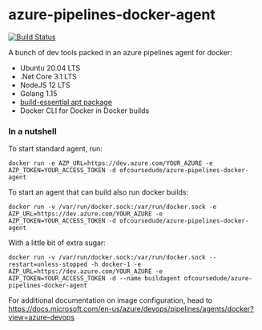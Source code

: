 # azure-pipelines-docker-agent
[![Build Status](https://dev.azure.com/ofcoursedude/ofcoursedude/_apis/build/status/ofcoursedude.azure-pipelines-docker-agent?branchName=master)](https://dev.azure.com/ofcoursedude/ofcoursedude/_build/latest?definitionId=100&branchName=master)

A bunch of dev tools packed in an azure pipelines agent for docker:
- Ubuntu 20.04 LTS
- .Net Core 3.1 LTS
- NodeJS 12 LTS
- Golang 1.15
- [build-essential apt package](https://packages.ubuntu.com/focal/devel/build-essential)
- Docker CLI for Docker in Docker builds

### In a nutshell
To start standard agent, run:

`docker run -e AZP_URL=https://dev.azure.com/YOUR_AZURE -e AZP_TOKEN=YOUR_ACCESS_TOKEN -d ofcoursedude/azure-pipelines-docker-agent `

To start an agent that can build also run docker builds:

`docker run -v /var/run/docker.sock:/var/run/docker.sock -e AZP_URL=https://dev.azure.com/YOUR_AZURE -e AZP_TOKEN=YOUR_ACCESS_TOKEN -d ofcoursedude/azure-pipelines-docker-agent `

With a little bit of extra sugar:

`docker run -v /var/run/docker.sock:/var/run/docker.sock --restart=unless-stopped -h docker-1 -e AZP_URL=https://dev.azure.com/YOUR_AZURE -e AZP_TOKEN=YOUR_ACCESS_TOKEN -d --name buildagent ofcoursedude/azure-pipelines-docker-agent `

For additional documentation on image configuration, head to https://docs.microsoft.com/en-us/azure/devops/pipelines/agents/docker?view=azure-devops
